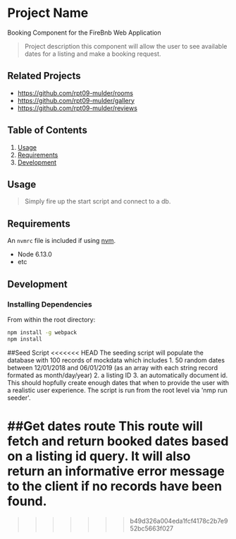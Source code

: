 # Project Name
Booking Component for the FireBnb Web Application

> Project description
this component will allow the user to see available dates for a listing and make a booking request. 

## Related Projects

  - https://github.com/rpt09-mulder/rooms
  - https://github.com/rpt09-mulder/gallery
  - https://github.com/rpt09-mulder/reviews


## Table of Contents

1. [Usage](#Usage)
1. [Requirements](#requirements)
1. [Development](#development)

## Usage

> Simply fire up the start script and connect to a db.

## Requirements

An `nvmrc` file is included if using [nvm](https://github.com/creationix/nvm).

- Node 6.13.0
- etc

## Development

### Installing Dependencies

From within the root directory:

```sh
npm install -g webpack
npm install
```

##Seed Script 
<<<<<<< HEAD
The seeding script will populate the database with 100 records of mockdata which includes 1. 50 random dates between 12/01/2018 and 06/01/2019 (as an array with each string record formated as month/day/year) 2. a listing ID 3. an automatically document id. This should hopfully create enough dates that when to provide the user with a realistic user experience. The script is run from the root level via 'nmp run seeder'. 

##Get dates route
This route will fetch and return booked dates based on a listing id query. It will also return an informative error message to the client if no records have been found.
=======

>>>>>>> b49d326a004eda1fcf4178c2b7e952bc5663f027
